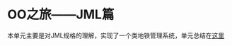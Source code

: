 # OO之旅——JML篇

本单元主要是对JML规格的理解，实现了一个类地铁管理系统，单元总结在[这里](<https://www.cnblogs.com/puzzledAtticus/archive/2019/05/22.html>)

